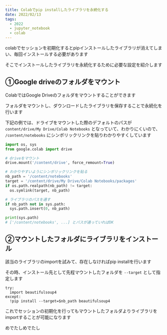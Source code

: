 ```yaml
---
title: Colabでpip installしたライブラリを永続化する
date: 2022/02/13
tags:
  - 2022
  - jupyter_notebook
  - colab
---
```


colabでセッションを初期化するとpipインストールしたライブラリが消えてしまい、毎回インストールする必要があります

そこでインストールしたライブラリを永続化するために必要な設定を紹介します

## ①Google driveのフォルダをマウント

ColabではGoogle Driveのフォルダをマウントすることができます

フォルダをマウントし、ダウンロードしたライブラリを保存することで永続化を行います

下記の例では、ドライブをマウントした際のデフォルトのパスが `content/drive/My Drive/Colab Notebooks` となっていて、わかりにくいので、 `/content/notebooks` にシンボリックリンクを貼りわかりやすくしています

```python
import os, sys
from google.colab import drive

# driveをマウント
drive.mount('/content/drive', force_remount=True)

# わかりやすいようにシンボリックリンクを貼る
nb_path = '/content/notebooks'
target = '/content/drive/My Drive/Colab Notebooks/packages'
if os.path.realpath(nb_path) != target:
  os.symlink(target, nb_path)

# ライブラリのパスを通す
if nb_path not in sys.path:
  sys.path.insert(0, nb_path)

print(sys.path)
# ['/content/notebooks', ...] とパスが通っていればOK
```

## ②マウントしたフォルダにライブラリをインストール

該当のライブラリのimportを試みて、存在しなければpip installを行います

その時、インストール先として先程マウントしたフォルダを `--target` として指定します

```jupyter
try:
  import beautifulsoup4
except:
  !pip install --target=$nb_path beautifulsoup4
```

これでセッションの初期化を行ってもマウントしたフォルダよりライブラリをimportすることが可能になります

めでたしめでたし
